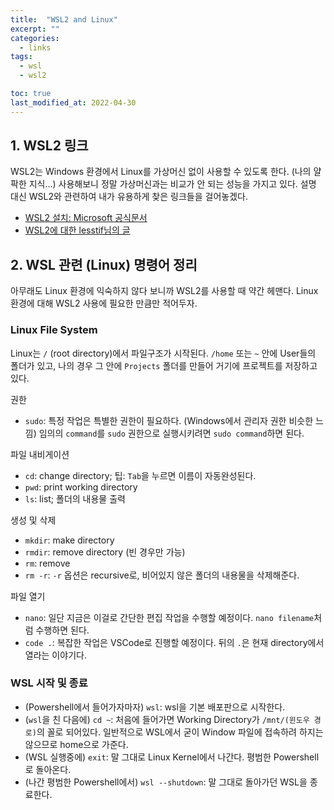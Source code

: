 ```yaml
---
title:  "WSL2 and Linux"
excerpt: ""
categories:
  - links
tags:
  - wsl
  - wsl2

toc: true
last_modified_at: 2022-04-30
---
```


## 1. WSL2 링크
WSL2는 Windows 환경에서 Linux를 가상머신 없이 사용할 수 있도록 한다. (나의 얄팍한 지식...) 사용해보니 정말 가상머신과는 비교가 안 되는 성능을 가지고 있다. 설명 대신 WSL2와 관련하여 내가 유용하게 찾은 링크들을 걸어놓겠다.   
- [WSL2 설치: Microsoft 공식문서](https://docs.microsoft.com/en-us/windows/wsl/install)
- [WSL2에 대한 lesstif님의 글](https://www.lesstif.com/software-architect/wsl-2-windows-subsystem-for-linux-2-89555812.html)

## 2. WSL 관련 (Linux) 명령어 정리
아무래도 Linux 환경에 익숙하지 않다 보니까 WSL2를 사용할 때 약간 헤맨다. Linux 환경에 대해 WSL2 사용에 필요한 만큼만 적어두자.   

### Linux File System
Linux는 `/` (root directory)에서 파일구조가 시작된다. `/home` 또는 `~` 안에 User들의 폴더가 있고, 나의 경우 그 안에 `Projects` 폴더를 만들어 거기에 프로젝트를 저장하고 있다.   

권한
- `sudo`: 특정 작업은 특별한 권한이 필요하다. (Windows에서 관리자 권한 비슷한 느낌) 임의의 `command`를 `sudo` 권한으로 실행시키려면 `sudo command`하면 된다.  

파일 내비게이션
- `cd`: change directory; 팁: `Tab`을 누르면 이름이 자동완성된다.
- `pwd`: print working directory
- `ls`: list; 폴더의 내용물 출력

생성 및 삭제
- `mkdir`: make directory  
- `rmdir`: remove directory (빈 경우만 가능)  
- `rm`: remove  
- `rm -r`: `-r` 옵션은 recursive로, 비어있지 않은 폴더의 내용물을 삭제해준다.   

파일 열기
- `nano`: 일단 지금은 이걸로 간단한 편집 작업을 수행할 예정이다. `nano filename`처럼 수행하면 된다.
- `code .`: 복잡한 작업은 VSCode로 진행할 예정이다. 뒤의 `.`은 현재 directory에서 열라는 이야기다.

### WSL 시작 및 종료
- (Powershell에서 들어가자마자) `wsl`: wsl을 기본 배포판으로 시작한다.
- (`wsl`을 친 다음에) `cd ~`: 처음에 들어가면 Working Directory가 `/mnt/(윈도우 경로)`의 꼴로 되어있다. 일반적으로 WSL에서 굳이 Window 파일에 접속하려 하지는 않으므로 home으로 가준다.
- (WSL 실행중에) `exit`: 말 그대로 Linux Kernel에서 나간다. 평범한 Powershell로 돌아온다.
- (나간 평범한 Powershell에서) `wsl --shutdown`: 말 그대로 돌아가던 WSL을 종료한다.